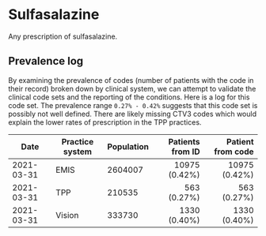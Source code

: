# Sulfasalazine

Any prescription of sulfasalazine.

## Prevalence log

By examining the prevalence of codes (number of patients with the code in their record) broken down by clinical system, we can attempt to validate the clinical code sets and the reporting of the conditions. Here is a log for this code set. The prevalence range `0.27% - 0.42%` suggests that this code set is possibly not well defined. There are likely missing CTV3 codes which would explain the lower rates of prescription in the TPP practices.

| Date       | Practice system | Population | Patients from ID | Patient from code |
| ---------- | --------------- | ---------- | ---------------: | ----------------: |
| 2021-03-31 | EMIS            | 2604007    |    10975 (0.42%) |     10975 (0.42%) |
| 2021-03-31 | TPP             | 210535     |      563 (0.27%) |       563 (0.27%) |
| 2021-03-31 | Vision          | 333730     |     1330 (0.40%) |      1330 (0.40%) |
